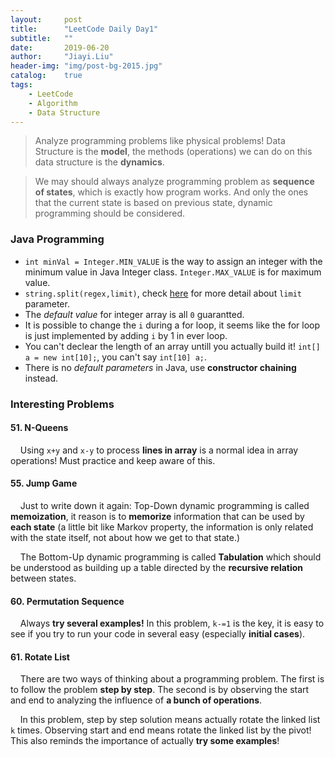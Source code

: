 ```yaml
---
layout:     post
title:      "LeetCode Daily Day1"
subtitle:   ""
date:       2019-06-20
author:     "Jiayi.Liu"
header-img: "img/post-bg-2015.jpg"
catalog: 	true
tags:
    - LeetCode
    - Algorithm
    - Data Structure
---
```


> Analyze programming problems like physical problems! Data Structure is the **model**, the methods (operations) we can do on this data structure is the **dynamics**.

> We may should always analyze programming problem as **sequence of states**, which is exactly how program works. And only the ones that the current state is based on previous state, dynamic programming should be considered.

### Java Programming

- `int minVal = Integer.MIN_VALUE` is the way to assign an integer with the minimum value in Java Integer class. `Integer.MAX_VALUE` is for maximum value.
- `string.split(regex,limit)`, check [here](https://www.geeksforgeeks.org/split-string-java-examples/) for more detail about `limit` parameter.
- The *default value* for integer array is all `0` guarantted.
- It is possible to change the `i` during a for loop, it seems like the for loop is just implemented by adding `i` by 1 in ever loop.
- You can't declear the length of an array untill you actually build it! `int[] a = new int[10];`, you can't say `int[10] a;`.
- There is no *default parameters* in Java, use **constructor chaining** instead.

### Interesting Problems

#### 51. N-Queens

&nbsp;&nbsp;&nbsp;&nbsp;Using `x+y` and `x-y` to process **lines in array** is a normal idea in array operations! Must practice and keep aware of this.

#### 55. Jump Game

&nbsp;&nbsp;&nbsp;&nbsp;Just to write down it again: Top-Down dynamic programming is called **memoization**, it reason is to **memorize** information that can be used by **each state** (a little bit like Markov property, the information is only related with the state itself, not about how we get to that state.)

&nbsp;&nbsp;&nbsp;&nbsp;The Bottom-Up dynamic programming is called **Tabulation** which should be understood as building up a table directed by the **recursive relation** between states.

#### 60. Permutation Sequence

&nbsp;&nbsp;&nbsp;&nbsp;Always **try several examples!** In this problem, `k-=1` is the key, it is easy to see if you try to run your code in several easy (especially **initial cases**).

#### 61. Rotate List

&nbsp;&nbsp;&nbsp;&nbsp;There are two ways of thinking about a programming problem. The first is to follow the problem **step by step**. The second is by observing the start and end to analyzing the influence of **a bunch of operations**.

&nbsp;&nbsp;&nbsp;&nbsp;In this problem, step by step solution means actually rotate the linked list `k` times. Observing start and end means rotate the linked list by the pivot! This also reminds the importance of actually **try some examples**!



